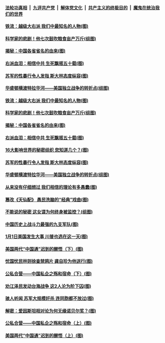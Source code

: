 

####  [法轮功真相](../../../../basic/blob/master/README.md?t=01050931) &nbsp;|&nbsp; [九评共产党](../../../../9ping.md/blob/master/README.md?t=01050931) &nbsp;|&nbsp; [解体党文化](../../../../jtdwh.md/blob/master/README.md?t=01050931)  &nbsp;|&nbsp; [共产主义的终极目的](../../../../gczydzjmd.md/blob/master/README.md?t=01050931) &nbsp;|&nbsp; [魔鬼在统治我们的世界](../../../../mgztzwmdsj.md/blob/master/README.md?t=01050931) 

#### [铁流：越级大右派 我们中最知名的人物(图)](../pages/p6/956329.md?t=01050931) 

#### [科学家的悲剧！他七次鼓吹粮食亩产万斤(组图)](../pages/p6/957851.md?t=01050931) 

#### [揭秘：中国各省省名的由来(图)](../pages/p6/957221.md?t=01050931) 

#### [右派血泪：相信中共 生死飘摇五十载(图)](../pages/p6/956343.md?t=01050931) 

#### [苏军的性暴行令人发指 斯大林态度纵容(图)](../pages/p6/957185.md?t=01050931) 

#### [华盛顿横渡特拉华河——美国独立战争的转折点(组图)](../pages/p6/957797.md?t=01050931) 

#### [铁流：越级大右派 我们中最知名的人物(图)](../pages/p6/956329.md?t=01050931) 

#### [科学家的悲剧！他七次鼓吹粮食亩产万斤(组图)](../pages/p6/957851.md?t=01050931) 

#### [揭秘：中国各省省名的由来(图)](../pages/p6/957221.md?t=01050931) 

#### [右派血泪：相信中共 生死飘摇五十载(图)](../pages/p6/956343.md?t=01050931) 

#### [16大影响世界的秘密组织 您知道几个？(图)](../pages/p6/957909.md?t=01050931) 

#### [苏军的性暴行令人发指 斯大林态度纵容(图)](../pages/p6/957185.md?t=01050931) 

#### [华盛顿横渡特拉华河——美国独立战争的转折点(组图)](../pages/p6/957797.md?t=01050931) 

#### [从来没有仔细想过 我们相信的理论有多愚蠢(图)](../pages/p6/956683.md?t=01050931) 

#### [篡改《天仙配》 愚民洗脑的“经典”戏曲(图)](../pages/p6/952961.md?t=01050931) 

#### [不能说的秘密 这女谍为何终身被监控？(组图)](../pages/p6/957551.md?t=01050931) 

#### [中国历史上战斗力最强的九支军队(图)](../pages/p6/957680.md?t=01050931) 

#### [1月1日美国发生大事 川普也选在这一天(图)](../pages/p6/957595.md?t=01050931) 

#### [美国两代“中国通”迟到的醒悟（下）(图)](../pages/p6/957313.md?t=01050931) 

#### [忧国忧民林则徐查禁鸦片 龚自珍为他送行(图)](../pages/p6/956394.md?t=01050931) 

#### [公私合营——中国私企之殇和宿命（下）(图)](../pages/p6/957265.md?t=01050931) 

#### [劝江泽民发动台海战争 这2人沦为阶下囚(图)](../pages/p6/957188.md?t=01050931) 

#### [骇人听闻 苏军大规模奸杀 连同胞都不放过(图)](../pages/p6/957181.md?t=01050931) 

#### [解密：爱因斯坦相对论为何无缘诺贝尔奖？(图)](../pages/p6/957218.md?t=01050931) 

#### [公私合营——中国私企之殇和宿命（上）(图)](../pages/p6/957261.md?t=01050931) 

#### [美国两代“中国通”迟到的醒悟（上）(图)](../pages/p6/957312.md?t=01050931) 

